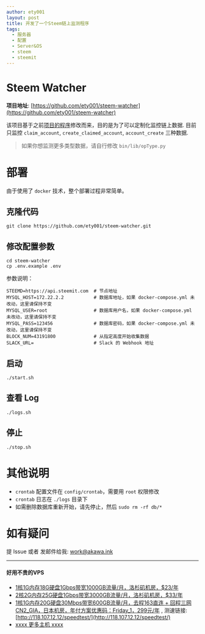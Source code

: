 ```yaml
---
author: ety001
layout: post
title: 开发了一个Steem链上监测程序
tags:
  - 服务器
  - 配置
  - Server&OS
  - steem
  - steemit
---
```


# Steem Watcher

**项目地址**: [https://github.com/ety001/steem-watcher](https://github.com/ety001/steem-watcher)

该项目基于之前[项目的程序](https://github.com/ety001/steem-tools/tree/master/watcher)修改而来，目的是为了可以定制化监控链上数据.
目前只监控 `claim_account`, `create_claimed_account`, `account_create` 三种数据.

> 如果你想监测更多类型数据，请自行修改 `bin/lib/opType.py`

# 部署

由于使用了 `docker` 技术，整个部署过程非常简单。

## 克隆代码

```
git clone https://github.com/ety001/steem-watcher.git
```

## 修改配置参数

```
cd steem-watcher
cp .env.example .env
```

参数说明：

```
STEEMD=https://api.steemit.com  # 节点地址
MYSQL_HOST=172.22.2.2           # 数据库地址，如果 docker-compose.yml 未改动，这里请保持不变
MYSQL_USER=root                 # 数据库用户名，如果 docker-compose.yml 未改动，这里请保持不变
MYSQL_PASS=123456               # 数据库密码，如果 docker-compose.yml 未改动，这里请保持不变
BLOCK_NUM=43191800              # 从指定高度开始收集数据
SLACK_URL=                      # Slack 的 Webhook 地址
```

## 启动

```
./start.sh
```

## 查看 Log

```
./logs.sh
```

## 停止

```
./stop.sh
```

# 其他说明

* `crontab` 配置文件在 `config/crontab`，需要用 `root` 权限修改
* `crontab` 日志在 `./logs` 目录下
* 如需删除数据库重新开始，请先停止，然后 `sudo rm -rf db/*`

# 如有疑问

提 Issue 或者 发邮件给我: work@akawa.ink


---
#### 好用不贵的VPS
* [1核1G内存18G硬盘1Gbps带宽1000GB流量/月，洛杉矶机房，$23/年](https://my.racknerd.com/aff.php?aff=856&pid=207)
* [2核2G内存25G硬盘1Gbps带宽3000GB流量/月，洛杉矶机房，$33/年](https://my.racknerd.com/aff.php?aff=856&pid=208)
* [1核1G内存20G硬盘30Mbps带宽600GB流量/月，去程163直连 + 回程三网CN2_GIA，日本机房，年付方案优惠码：Friday_1，299元/年](https://kvm.yunserver.com/aff.php?aff=140&pid=79) , 测速链接: [http://118.107.12.12/speedtest/](http://118.107.12.12/speedtest/)
* [xxxx 更多主机 xxxx](https://1hour.win/)
